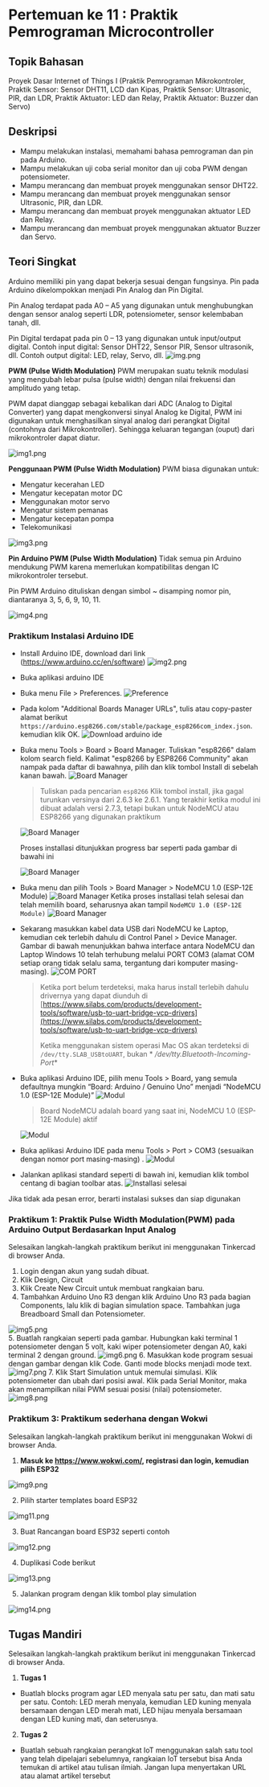# Pertemuan ke 11 : Praktik Pemrograman Microcontroller

## Topik Bahasan
Proyek Dasar Internet of Things I (Praktik Pemrograman Mikrokontroler, Praktik Sensor: Sensor DHT11, LCD dan Kipas, Praktik Sensor: Ultrasonic, PIR, dan LDR, Praktik Aktuator: LED dan Relay, Praktik Aktuator: Buzzer dan Servo)

## Deskripsi
- Mampu melakukan instalasi, memahami bahasa pemrograman dan pin pada Arduino. 
- Mampu melakukan uji coba serial monitor dan uji coba PWM dengan potensiometer.
- Mampu merancang dan membuat proyek menggunakan sensor DHT22.
- Mampu merancang dan membuat proyek menggunakan sensor Ultrasonic, PIR, dan LDR.
- Mampu merancang dan membuat proyek menggunakan aktuator LED dan Relay.
- Mampu merancang dan membuat proyek menggunakan aktuator Buzzer dan Servo.

## Teori Singkat
Arduino memiliki pin yang dapat bekerja sesuai dengan fungsinya. Pin pada Arduino dikelompokkan menjadi Pin Analog dan Pin Digital.

Pin Analog terdapat pada A0 – A5 yang digunakan untuk menghubungkan dengan sensor analog seperti LDR, potensiometer, sensor kelembaban tanah, dll.

Pin Digital terdapat pada pin 0 – 13 yang digunakan untuk input/output digital. Contoh input digital: Sensor DHT22, Sensor PIR, Sensor ultrasonik, dll.
Contoh output digital: LED, relay, Servo, dll.
![img.png](img.png)

**PWM (Pulse Width Modulation)** 
PWM merupakan suatu teknik modulasi yang mengubah lebar pulsa (pulse width) dengan nilai frekuensi dan amplitudo yang tetap. 

PWM dapat dianggap sebagai kebalikan dari ADC (Analog to Digital Converter) yang dapat mengkonversi sinyal Analog ke Digital, PWM ini digunakan untuk menghasilkan sinyal analog dari perangkat Digital (contohnya dari Mikrokontroller). Sehingga keluaran tegangan (ouput) dari mikrokontroler dapat diatur.

![img1.png](img1.png)

**Penggunaan PWM (Pulse Width Modulation)**
PWM biasa digunakan untuk:
- Mengatur kecerahan LED
- Mengatur kecepatan motor DC
- Menggunakan motor servo
- Mengatur sistem pemanas
- Mengatur kecepatan pompa
- Telekomunikasi
  
![img3.png](img3.png)

**Pin Arduino PWM (Pulse Width Modulation)**
Tidak semua pin Arduino mendukung PWM karena memerlukan kompatibilitas dengan IC mikrokontroler tersebut. 

Pin PWM Arduino dituliskan dengan simbol ~ disamping nomor pin, diantaranya 3, 5, 6, 9, 10, 11.

![img4.png](img4.png)

### Praktikum Instalasi Arduino IDE
+ Install Arduino IDE, download dari link (https://www.arduino.cc/en/software)
  ![img2.png](img2.png)
+ Buka aplikasi arduino IDE
+ Buka menu File > Preferences.
  ![Preference](images/ide2.png)
+ Pada kolom "Additional Boards Manager URLs", tulis atau copy-paster alamat berikut
  `https://arduino.esp8266.com/stable/package_esp8266com_index.json`. kemudian klik OK.
  ![Download arduino ide](images/ide3.png)
+ Buka menu Tools > Board > Board Manager. Tuliskan "esp8266" dalam kolom search field. Kalimat "esp8266 by ESP8266
  Community" akan nampak pada daftar di bawahnya, pilih dan klik tombol Install di sebelah kanan bawah.
  ![Board Manager](images/ide4.png)

  > Tuliskan pada pencarian `esp8266`
  Klik tombol install, jika gagal turunkan versinya dari 2.6.3 ke 2.6.1. Yang terakhir ketika modul ini dibuat adalah
  > versi 2.7.3, tetapi bukan untuk NodeMCU atau ESP8266 yang digunakan praktikum

  ![Board Manager](images/ide5.png)

  Proses installasi ditunjukkan progress bar seperti pada gambar di bawahi ini

  ![Board Manager](images/ide6.png)

+ Buka menu dan pilih Tools > Board Manager > NodeMCU 1.0 (ESP-12E Module)
  ![Board Manager](images/ide7.png)
  Ketika proses installasi telah selesai dan telah memilih board, seharusnya akan tampil `NodeMCU 1.0 (ESP-12E Module)`
  ![Board Manager](images/ide8.png)

+ Sekarang masukkan kabel data USB dari NodeMCU ke Laptop, kemudian cek terlebih dahulu di Control Panel > Device
  Manager. Gambar di bawah menunjukkan bahwa interface antara NodeMCU dan Laptop Windows 10 telah terhubung melalui
  PORT COM3 (alamat COM setiap orang tidak selalu sama, tergantung dari komputer masing-masing).
  ![COM PORT](images/ide9.png)
  > Ketika port belum terdeteksi, maka harus install terlebih dahulu drivernya yang dapat diunduh di
  [https://www.silabs.com/products/development-tools/software/usb-to-uart-bridge-vcp-drivers](https://www.silabs.com/products/development-tools/software/usb-to-uart-bridge-vcp-drivers)
  >
  > Ketika menggunakan sistem operasi Mac OS akan terdeteksi di `/dev/tty.SLAB_USBtoUART`, bukan *
  */dev/tty.Bluetooth-Incoming-Port**
+ Buka aplikasi Arduino IDE, pilih menu Tools > Board, yang semula defaultnya mungkin “Board: Arduino / Genuino Uno”
  menjadi “NodeMCU 1.0 (ESP-12E Module)”
  ![Modul](images/ide10.png)

  > Board NodeMCU adalah board yang saat ini, NodeMCU 1.0 (ESP-12E Module) aktif

  ![Modul](images/ide11.png)

+ Buka aplikasi Arduino IDE pada menu Tools > Port > COM3 (sesuaikan dengan nomor port masing-masing) .
  ![Modul](images/ide12.png)

+ Jalankan aplikasi standard seperti di bawah ini, kemudian klik tombol centang di bagian toolbar atas.
  ![Installasi selesai](images/ide13.png)

Jika tidak ada pesan error, berarti instalasi sukses dan siap digunakan

### Praktikum 1: Praktik Pulse Width Modulation(PWM) pada Arduino Output Berdasarkan Input Analog
Selesaikan langkah-langkah praktikum berikut ini menggunakan Tinkercad di browser Anda.

1. Login dengan akun yang sudah dibuat.
2. Klik Design, Circuit
3. Klik Create New Circuit untuk membuat rangkaian baru.
4. Tambahkan Arduino Uno R3 dengan klik Arduino Uno R3 pada bagian Components, lalu klik di bagian simulation space. Tambahkan juga Breadboard Small dan Potensiometer.
   
![img5.png](img5.png)  
5. Buatlah rangkaian seperti pada gambar. Hubungkan kaki terminal 1 potensiometer dengan 5 volt, kaki wiper potensiometer dengan A0, kaki terminal 2 dengan ground.
![img6.png](img6.png)
6. Masukkan kode program sesuai dengan gambar dengan klik Code. Ganti mode blocks menjadi mode text.
![img7.png](img7.png)
7. Klik Start Simulation untuk memulai simulasi. Klik potensiometer dan ubah dari posisi awal. Klik pada Serial Monitor, maka akan menampilkan nilai PWM sesuai posisi (nilai) potensiometer.
![img8.png](img8.png)








### Praktikum 3: Praktikum sederhana dengan Wokwi
Selesaikan langkah-langkah praktikum berikut ini menggunakan Wokwi di browser Anda.

1. **Masuk ke https://www.wokwi.com/, registrasi dan login, kemudian pilih ESP32**
   
![img9.png](img9.png)

2. Pilih starter templates board ESP32
   
![img11.png](img11.png)

3. Buat Rancangan board ESP32 seperti contoh

![img12.png](img12.png)

4. Duplikasi Code berikut

![img13.png](img13.png)

5. Jalankan program dengan klik tombol play simulation

![img14.png](img14.png)

## Tugas Mandiri 
Selesaikan langkah-langkah praktikum berikut ini menggunakan Tinkercad di browser Anda.

1. **Tugas 1**
- Buatlah blocks program agar LED menyala satu per satu, dan mati satu per satu.
Contoh: LED merah menyala, kemudian LED kuning menyala bersamaan dengan LED merah mati, LED hijau menyala bersamaan dengan LED kuning mati, dan seterusnya.
 

2. **Tugas 2**
- Buatlah sebuah rangkaian perangkat IoT menggunakan salah satu tool yang telah dipelajari sebelumnya, rangkaian IoT tersebut bisa Anda temukan di artikel atau tulisan ilmiah. Jangan lupa menyertakan URL atau alamat artikel tersebut
